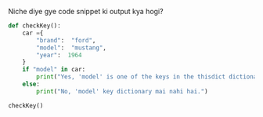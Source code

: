 Niche diye gye code snippet ki output kya hogi?

```python
def checkKey():
	car ={
		"brand":  "ford",
		"model":  "mustang",
		"year":  1964
	}
	if "model" in car:
		print("Yes, 'model' is one of the keys in the thisdict dictionary.")
	else:
		print("No, 'model' key dictionary mai nahi hai.")

checkKey()
```